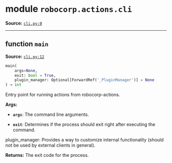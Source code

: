 <!-- markdownlint-disable -->

# module `robocorp.actions.cli`

**Source:** [`cli.py:0`](https://github.com/robocorp/robocorp/tree/master/actions/src/robocorp/actions/cli.py#L0)

______________________________________________________________________

## function `main`

**Source:** [`cli.py:12`](https://github.com/robocorp/robocorp/tree/master/actions/src/robocorp/actions/cli.py#L12)

```python
main(
    args=None,
    exit: bool = True,
    plugin_manager: Optional[ForwardRef('_PluginManager')] = None
) → int
```

Entry point for running actions from robocorp-actions.

**Args:**

- <b>`args`</b>:  The command line arguments.

- <b>`exit`</b>:  Determines if the process should exit right after executing the command.

plugin_manager: Provides a way to customize internal functionality (should not be used by external clients in general).

**Returns:**
The exit code for the process.
